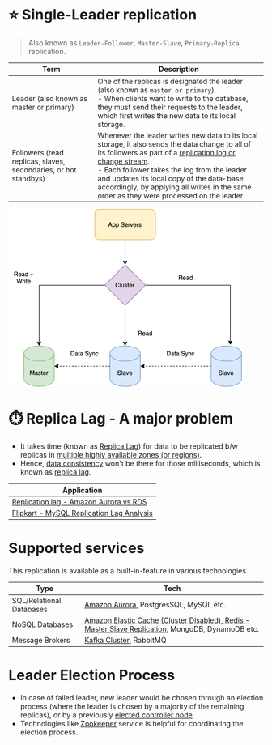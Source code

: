 # :star: Single-Leader replication

> Also known as `Leader-Follower`, `Master-Slave`, `Primary-Replica` replication.

| Term                                                            | Description                                                                                                                                                                                                                                                                                                                                                                                                                                         |
|-----------------------------------------------------------------|-----------------------------------------------------------------------------------------------------------------------------------------------------------------------------------------------------------------------------------------------------------------------------------------------------------------------------------------------------------------------------------------------------------------------------------------------------|
| Leader (also known as master or primary)                        | One of the replicas is designated the leader (also known as `master or primary`). <br/>- When clients want to write to the database, they must send their requests to the leader, which first writes the new data to its local storage.                                                                                                                                                                                                             |
| Followers (read replicas, slaves, secondaries, or hot standbys) | Whenever the leader writes new data to its local storage, it also sends the data change to all of its followers as part of a [replication log or change stream](https://www.stitchdata.com/docs/replication/replication-methods/log-based-incremental). <br/>- Each follower takes the log from the leader and updates its local copy of the data‐ base accordingly, by applying all writes in the same order as they were processed on the leader. |

![](assets/Leader-Follow-Replication.drawio.png)

# :stopwatch: Replica Lag - A major problem
- It takes time (known as [Replica Lag](https://cloud.google.com/sql/docs/mysql/replication/replication-lag)) for data to be replicated b/w replicas in [multiple highly available zones (or regions)](../../2_AWSServices/AWS-Global-Architecture-Region-AZ.md).
- Hence, [data consistency](Readme.md) won't be there for those milliseconds, which is known as [replica lag](https://cloud.google.com/sql/docs/mysql/replication/replication-lag).

| Application                                                                                                                        |
|------------------------------------------------------------------------------------------------------------------------------------|
| [Replication lag - Amazon Aurora vs RDS](../../2_AWSServices/6_DatabaseServices/AmazonRDS/AmazonAuroraVsOtherDBEngines.md) |
| [Flipkart - MySQL Replication Lag Analysis](../../1_TechStacks/FlipkartMySQLReplicationLagAnalysis/Readme.md)  |

# Supported services

This replication is available as a built-in-feature in various technologies.

| Type                     | Tech                                                                                                                                                                                                                                                 |
|--------------------------|------------------------------------------------------------------------------------------------------------------------------------------------------------------------------------------------------------------------------------------------------|
| SQL/Relational Databases | [Amazon Aurora](../../2_AWSServices/6_DatabaseServices/AmazonRDS/AmazonAurora/Readme.md), PostgresSQL, MySQL etc.                                                                                                                            |
| NoSQL Databases          | [Amazon Elastic Cache (Cluster Disabled)](../../2_AWSServices/6_DatabaseServices/AmazonElasticCache/ClusterMode.md), [Redis - Master Slave Replication](../In-Memory-Databases/Redis/RedisLeaderFollowReplication.md), MongoDB, DynamoDB etc. |
| Message Brokers          | [Kafka Cluster](../../5_MessageBrokersEDA/Kafka/Readme.md), RabbitMQ                                                                                                                                                                                 |

# Leader Election Process
- In case of failed leader, new leader would be chosen through an election process (where the leader is chosen by a majority of the remaining replicas), or by a previously [elected controller node](../../10_ClusterCoordinationServices/ControllerNode.md).
- Technologies like [Zookeeper](../../10_ClusterCoordinationServices/ApacheZookeeper.md) service is helpful for coordinating the election process.